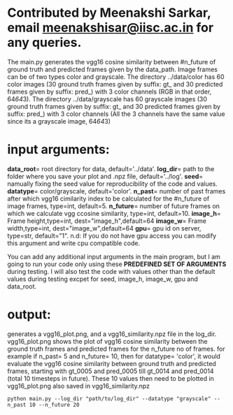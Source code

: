 
# Contributed by Meenakshi Sarkar, email meenakshisar@iisc.ac.in for any queries.

The main.py generates the vgg16 cosine similarity between #n_future of ground truth and predicted frames given by the data_path. Image frames can be of two types
color and grayscale. 
The directory ../data/color  has 60 color images (30 ground truth frames given by suffix: gt_ and 30 predicted frames given by suffix: pred_)
with 3 color channels (RGB in that order, 64*64*3). The directory ../data/grayscale has 60 grayscale images (30 ground truth frames given by suffix: gt_ and 30 predicted frames given by suffix: pred_)
with 3 color channels (All the 3 channels have the same value since its a grayscale image, 64*64*3)

# input arguments:
  **data_root**=  root directory for data, default='../data'.
  **log_dir**= path to the folder where you save your plot and .npz file, default='../log'.
  **seed**= namually fixing the seed value for reproducibility of the code and values.
  **datatype**= color/grayscale, default='color'.
  **n_past**= number of past frames after which vgg16 cimilarity index to be calculated for the #n_future of image frames, type=int, default=5.
  **n_future**= number of future frames on which we calculate vgg ccosine similarity, type=int, default=10.
  **image_h**= Frame height,type=int, dest="image_h",default=64
  **image_w**= Frame width,type=int, dest="image_w",default=64
  **gpu**= gpu id on server, type=str, default="1". n.d: If you do not have gpu access you can modify this argument and write cpu compatible code.

You can add any additional input arguments in the main program, but I am going to run your code only using these **PREDEFINED SET OF ARGUMENTS** during testing.
I will also test the code with values other than the default values during testing excpet for seed, image_h, image_w, gpu and data_root.

# output:
  generates a vgg16_plot.png, and a vgg16_similarity.npz file in the log_dir. vgg16_plot.png shows the plot of vgg16 cosine similarity between the    ground truth frames and predicted frames for the n_future no of frames. for example if n_past= 5 and n_future= 10, then for datatype= 'color', it would evaluate the vgg16 cosine similarity between ground truth and predicted frames, starting with gt_0005 and pred_0005 till gt_0014 and pred_0014 (total 10 timesteps in future). These 10 values then need to be plotted in vgg16_plot.png also saved in vgg16_similarity.npz
  
 ```
 python main.py --log_dir "path/to/log_dir" --datatype "grayscale" --n_past 10 --n_future 20 
 ```


